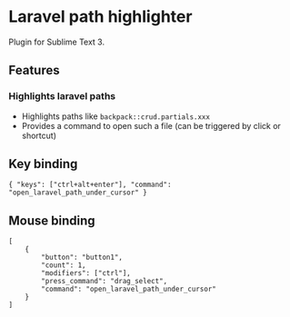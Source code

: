 # Laravel path highlighter

Plugin for Sublime Text 3.

## Features

### Highlights laravel paths

* Highlights paths like `backpack::crud.partials.xxx`
* Provides a command to open such a file (can be triggered by click or shortcut)

## Key binding

```User/Default (Linux).sublime-keymap
{ "keys": ["ctrl+alt+enter"], "command": "open_laravel_path_under_cursor" }
```

## Mouse binding

```User/Default (Linux).sublime-mousemap
[
    {
        "button": "button1",
        "count": 1,
        "modifiers": ["ctrl"],
        "press_command": "drag_select",
        "command": "open_laravel_path_under_cursor"
    }
]
```
